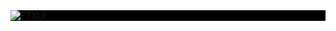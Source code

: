 <div style="background-color: black">
<img loading="lazy" src="https://www.legislapp.com.br/wp-content/uploads/2021/07/Logo-Legislapp-1-03-1.png" alt="FTXUI" class="d-block width-full">
</div>
